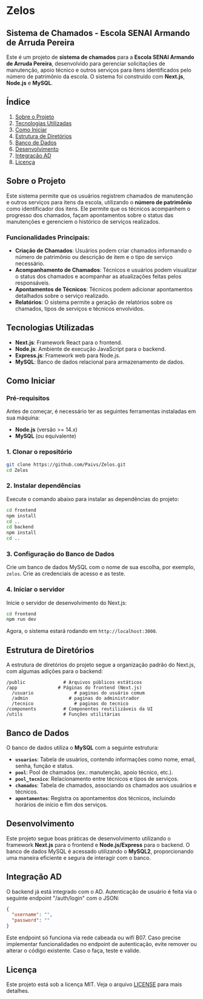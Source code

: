 # Zelos

## Sistema de Chamados - Escola SENAI Armando de Arruda Pereira

Este é um projeto de **sistema de chamados** para a **Escola SENAI Armando de Arruda Pereira**, desenvolvido para gerenciar solicitações de manutenção, apoio técnico e outros serviços para itens identificados pelo número de patrimônio da escola. O sistema foi construído com **Next.js**, **Node.js** e **MySQL**.

## Índice

1. [Sobre o Projeto](#sobre-o-projeto)
2. [Tecnologias Utilizadas](#tecnologias-utilizadas)
3. [Como Iniciar](#como-iniciar)
4. [Estrutura de Diretórios](#estrutura-de-diretórios)
5. [Banco de Dados](#banco-de-dados)
6. [Desenvolvimento](#desenvolvimento)
7. [Integração AD](#integração-ad)
8. [Licença](#licença)

## Sobre o Projeto

Este sistema permite que os usuários registrem chamados de manutenção e outros serviços para itens da escola, utilizando o **número de patrimônio** como identificador dos itens. Ele permite que os técnicos acompanhem o progresso dos chamados, façam apontamentos sobre o status das manutenções e gerenciem o histórico de serviços realizados.

### Funcionalidades Principais:

- **Criação de Chamados**: Usuários podem criar chamados informando o número de patrimônio ou descrição de item e o tipo de serviço necessário.
- **Acompanhamento de Chamados**: Técnicos e usuários podem visualizar o status dos chamados e acompanhar as atualizações feitas pelos responsáveis.
- **Apontamentos de Técnicos**: Técnicos podem adicionar apontamentos detalhados sobre o serviço realizado.
- **Relatórios**: O sistema permite a geração de relatórios sobre os chamados, tipos de serviços e técnicos envolvidos.

## Tecnologias Utilizadas

- **Next.js**: Framework React para o frontend.
- **Node.js**: Ambiente de execução JavaScript para o backend.
- **Express.js**: Framework web para Node.js.
- **MySQL**: Banco de dados relacional para armazenamento de dados.

## Como Iniciar

### Pré-requisitos

Antes de começar, é necessário ter as seguintes ferramentas instaladas em sua máquina:

- **Node.js** (versão >= 14.x)
- **MySQL** (ou equivalente)

### 1. Clonar o repositório

```bash
git clone https://github.com/Paivs/Zelos.git
cd Zelos
```

### 2. Instalar dependências

Execute o comando abaixo para instalar as dependências do projeto:

```bash
cd frontend
npm install
cd ..
cd backend
npm install
cd ..
```

### 3. Configuração do Banco de Dados

Crie um banco de dados MySQL com o nome de sua escolha, por exemplo, `zelos`. Crie as credenciais de acesso e as teste.

### 4. Iniciar o servidor

Inicie o servidor de desenvolvimento do Next.js:

```bash
cd frontend
npm run dev
```

Agora, o sistema estará rodando em `http://localhost:3000`.

## Estrutura de Diretórios

A estrutura de diretórios do projeto segue a organização padrão do Next.js, com algumas adições para o backend:

```
/public              # Arquivos públicos estáticos
/app               # Páginas do frontend (Next.js)
  /usuario               # paginas do usuário comum
  /admin               # paginas do administrador
  /tecnico               # paginas do tecnico
/components          # Componentes reutilizáveis da UI
/utils               # Funções utilitárias
```

## Banco de Dados

O banco de dados utiliza o **MySQL** com a seguinte estrutura:

- **`usuarios`**: Tabela de usuários, contendo informações como nome, email, senha, função e status.
- **`pool`**: Pool de chamados (ex.: manutenção, apoio técnico, etc.).
- **`pool_tecnico`**: Relacionamento entre técnicos e tipos de serviços.
- **`chamados`**: Tabela de chamados, associando os chamados aos usuários e técnicos.
- **`apontamentos`**: Registra os apontamentos dos técnicos, incluindo horários de início e fim dos serviços.

## Desenvolvimento

Este projeto segue boas práticas de desenvolvimento utilizando o framework **Next.js** para o frontend e **Node.js/Express** para o backend. O banco de dados MySQL é acessado utilizando o **MySQL2**, proporcionando uma maneira eficiente e segura de interagir com o banco.

## Integração AD

O backend já está integrado com o AD. Autenticação de usuário é feita via o seguinte endpoint "/auth/login" com o JSON:

```json
{
  "username": "",
  "password": ""
}
```

Este endpoint só funciona via rede cabeada ou wifi B07. Caso precise implementar funcionalidades no endpoint de autenticação, evite remover ou alterar o código existente. Caso o faça, teste e valide.

## Licença

Este projeto está sob a licença MIT. Veja o arquivo [LICENSE](LICENSE) para mais detalhes.

